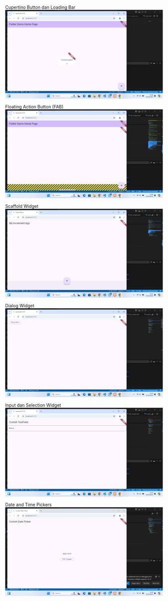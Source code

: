 Cupertino Button dan Loading Bar
![alt text](image/1.png)

Floating Action Button (FAB)
![alt text](image/2.png)

Scaffold Widget
![alt text](image/3.png)

Dialog Widget
![alt text](image/4.png)

Input dan Selection Widget
![alt text](image/5.png)

Date and Time Pickers
![alt text](image/6.png)